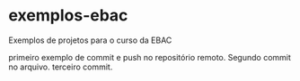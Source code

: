 # exemplos-ebac
Exemplos de projetos para o curso da EBAC

primeiro exemplo de commit e push no repositório remoto. Segundo commit no arquivo.
terceiro commit.